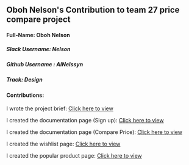 ## Oboh Nelson's Contribution to team 27 price compare project

#### Full-Name: Oboh Nelson

##### Slack Username: Nelson
##### Github Username : AlNelssyn
##### Track: Design
#### Contributions:

I wrote the project brief:  [Click here to view ](docs.google.com/document/d/1qCUDKd5Hb_DAtzi2BKYs_Svso_pp2-m57vPPuYOYh74/edit?usp=drivesdk)

I created the documentation page (Sign up): [Click here to view ](www.figma.com/file/BzsR8MmSXhHvMYbPWx9Q7b/Team-27_Price-Compare-*Pricify?node-id=1676%3A24706)

I created the documentation page (Compare Price): [Click here to view ](www.figma.com/file/BzsR8MmSXhHvMYbPWx9Q7b/Team-27_Price-Compare-*Pricify?node-id=1676%3A24635)

I created the wishlist page: [Click here to view ](www.figma.com/file/BzsR8MmSXhHvMYbPWx9Q7b/Team-27_Price-Compare-*Pricify?node-id=524%3A1430)

I created the popular product page: [Click here to view ](www.figma.com/file/BzsR8MmSXhHvMYbPWx9Q7b/Team-27_Price-Compare-*Pricify?node-id=1214%3A6174)
